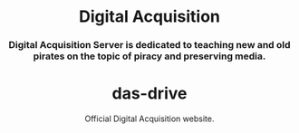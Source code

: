 <div align="center">
  <a href=https://das-drive.cyou/<img src="https://cdn.discordapp.com/icons/884155353485434890/33548bb3e5fbef6894febc25a753bb4a.png?size=4096" alt="DAS"></a>
   <h1 align="center">Digital Acquisition</h1>
    <h3 align="center">Digital Acquisition Server is dedicated to teaching new and old pirates on the topic of piracy and preserving media.</h3>

# das-drive
Official Digital Acquisition website.
